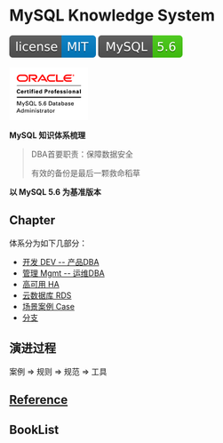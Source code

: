# MySQL Knowledge System

[![License](svg/license-MIT-blue.svg)](LICENSE)
[![MySQL](svg/MySQL-5.6-brightgreen.svg)](README.md)

![OCP](OCP/img/OCP_MySQL5.6DBAdmin_clr.gif)

**MySQL 知识体系梳理**

> DBA首要职责：保障数据安全
>
> 有效的备份是最后一颗救命稻草

**以 MySQL 5.6 为基准版本**

## Chapter
体系分为如下几部分：

- [开发 DEV -- 产品DBA](DEV/Readme.md)
- [管理 Mgmt -- 运维DBA](Mgmt/Readme.md)
- [高可用 HA](HA/Readme.md)
- [云数据库 RDS](RDS/Readme.md)
- [场景案例 Case](Case/Readme.md)
- [分支](Branch/Readme.md)

## 演进过程

案例 => 规则 => 规范 => 工具 


## [Reference](Reference.md)



## BookList

